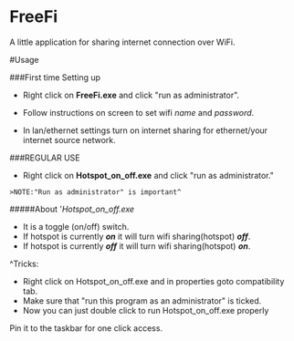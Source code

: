 # FreeFi
A little application for sharing internet connection over WiFi.






#Usage

###First time Setting up

* Right click on **FreeFi.exe** and click "run as administrator".
* Follow instructions on screen to set wifi *name* and *password*.

* In lan/ethernet settings turn on internet sharing for ethernet/your internet source network.

###REGULAR USE
* Right click on  **Hotspot_on_off.exe** and click "run as administrator."

```>NOTE:"Run as administrator" is important^```

#####About  '*Hotspot_on_off.exe*
* It is a toggle (on/off) switch. 
* If hotspot is currently ***on*** it will turn wifi sharing(hotspot) ***off***.
* If hotspot is currently ***off*** it will turn wifi sharing(hotspot) ***on***.



^Tricks:
* Right click on Hotspot_on_off.exe and in properties goto compatibility tab.
* Make sure that "run this program as an administrator" is ticked.
* Now you can just double click to run Hotspot_on_off.exe properly

Pin it to the taskbar for one click access.
